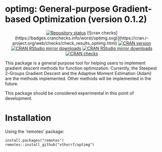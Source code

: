 optimg: General-purpose Gradient-based Optimization (version 0.1.2)
=============
<p align="center">
    <a href="https://www.repostatus.org/#active"><img src="https://www.repostatus.org/badges/latest/active.svg" alt="Repository status"/></a>
    [![cran checks](https://badges.cranchecks.info/worst/optimg.svg)](https://cran.r-project.org/web/checks/check_results_optimg.html)
    <a href="https://www.r-pkg.org/pkg/optimg"><img src="https://www.r-pkg.org/badges/version/optimg" alt="CRAN version"/></a>
    <a href="https://www.r-pkg.org/pkg/optimg"><img src="https://cranlogs.r-pkg.org/badges/optimg" alt="CRAN RStudio mirror downloads"/></a>
    <a href="https://www.r-pkg.org/pkg/optimg"><img src="https://cranlogs.r-pkg.org/badges/grand-total/optimg" alt="CRAN RStudio mirror downloads"/></a>
    <a href="https://cranchecks.info/pkgs/optimg"><img src="https://cranchecks.info/badges/worst/optimg" alt="CRAN checks"/></a>
</p>

This package is a general purpose tool for helping users to implement gradient descent methods for function optimization. Currently, the Steepest 2-Groups Gradient Descent and the Adaptive Moment Estimation (Adam) are the methods implemented. Other methods will be implemented in the future.

This package should be considered experimental in this point of development.

# Installation #

Using the 'remotes' package:

    install.packages("remotes")
    remotes::install_github("vthorrf/optimg")
